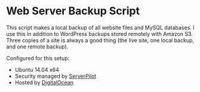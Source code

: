 # Web Server Backup Script

This script makes a local backup of all website files and MySQL databases. I use this in addition to WordPress backups stored remotely with Amazon S3. Three copies of a site is always a good thing (the live site, one local backup, and one remote backup).

Configured for this setup:

* Ubuntu 14.04 x64
* Security managed by [ServerPilot](https://serverpilot.io/)
* Hosted by [DigitalOcean](https://www.digitalocean.com/)